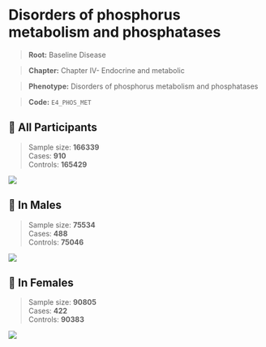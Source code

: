 # Disorders of phosphorus metabolism and phosphatases

> **Root:** Baseline Disease  

> **Chapter:** Chapter IV- Endocrine and metabolic  

> **Phenotype:** Disorders of phosphorus metabolism and phosphatases  

> **Code:** `E4_PHOS_MET`

## 🧪 All Participants  
> Sample size: **166339**  
> Cases: **910**  
> Controls: **165429**
<img src="/Disease/Figures/ALL/Incidence/E4_PHOS_MET.png"/>
<CsvTable src="/Disease/Data/ALL/Incidence/COX_E4_PHOS_MET.csv" label="🔍 View full results" />

## 👨 In Males  
> Sample size: **75534**  
> Cases: **488**  
> Controls: **75046**
<img src="/Disease/Figures/Male/Incidence/E4_PHOS_MET.png"/>
<CsvTable src="/Disease/Data/Male/Incidence/COX_E4_PHOS_MET.csv" label="🔍 View full results" />

## 👩 In Females  
> Sample size: **90805**  
> Cases: **422**  
> Controls: **90383**
<img src="/Disease/Figures/Female/Incidence/E4_PHOS_MET.png"/>
<CsvTable src="/Disease/Data/Female/Incidence/COX_E4_PHOS_MET.csv" label="🔍 View full results" />
